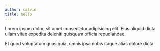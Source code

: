 ```yaml
---
author: calvin
title: hello
---
```


Lorem ipsum dolor, sit amet consectetur adipisicing elit. Eius aliquid dicta ullam vitae expedita deleniti quisquam officia repudiandae.

Et quod voluptatum quas quia, omnis ipsa nobis itaque alias dolore dicta.
